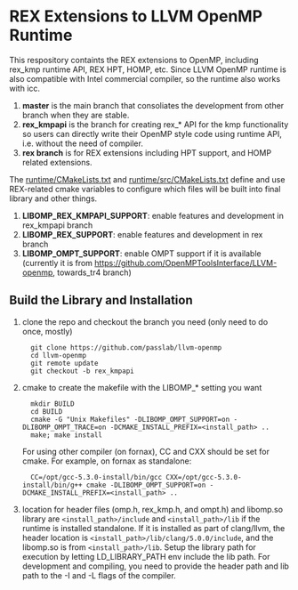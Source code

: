 
# REX Extensions to LLVM OpenMP Runtime
This respository containts the REX extensions to OpenMP, including rex_kmp runtime API, REX HPT, HOMP, etc. 
Since LLVM OpenMP runtime is also compatible with Intel commercial compiler, so the runtime also works with icc. 

1. **master** is the main branch that consoliates the development from other branch when they are stable.
1. **rex_kmpapi** is the branch for creating rex_* API for the kmp functionality so users can directly 
  write their OpenMP style code using runtime API, i.e. without the need of compiler.
1. **rex branch** is for REX extensions including HPT support, and HOMP related extensions.

The [runtime/CMakeLists.txt](runtime/CMakeLists.txt) and [runtime/src/CMakeLists.txt](runtime/src/CMakeLists.txt) define and use REX-related cmake variables to configure which files will be built into final library and other things. 
1. **LIBOMP_REX_KMPAPI_SUPPORT**: enable features and development in rex_kmpapi branch 
1. **LIBOMP_REX_SUPPORT**: enable features and development in rex branch
1. **LIBOMP_OMPT_SUPPORT**: enable OMPT support if it is available (currently it is from https://github.com/OpenMPToolsInterface/LLVM-openmp, towards_tr4 branch)

## Build the Library and Installation
  1. clone the repo and checkout the branch you need (only need to do once, mostly)
  
           git clone https://github.com/passlab/llvm-openmp 
           cd llvm-openmp
           git remote update
           git checkout -b rex_kmpapi
          
  1. cmake to create the makefile with the LIBOMP_* setting you want
  
           mkdir BUILD
           cd BUILD
           cmake -G "Unix Makefiles" -DLIBOMP_OMPT_SUPPORT=on -DLIBOMP_OMPT_TRACE=on -DCMAKE_INSTALL_PREFIX=<install_path> ..
           make; make install
           
      For using other compiler (on fornax), CC and CXX should be set for cmake. For example, on fornax as standalone: 
      
           CC=/opt/gcc-5.3.0-install/bin/gcc CXX=/opt/gcc-5.3.0-install/bin/g++ cmake -DLIBOMP_OMPT_SUPPORT=on -DCMAKE_INSTALL_PREFIX=<install_path> ..
           
  1. location for header files (omp.h, rex_kmp.h, and ompt.h) and libomp.so library are `<install_path>/include` and
  `<install_path>/lib` if the runtime is installed standalone. If it is installed as part of clang/llvm, the header 
  location is `<install_path>/lib/clang/5.0.0/include`, and the libomp.so is from `<install_path>/lib`. 
  Setup the library path for execution by letting LD_LIBRARY_PATH env include the lib path. 
  For development and compiling, you need to provide the header path and lib path to the -I and -L flags of the compiler.
